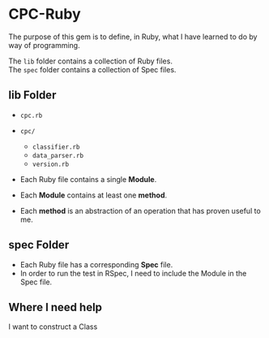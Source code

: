 # CPC-Ruby

The purpose of this gem is to define, in Ruby, what I have learned to do by way of programming.

The `lib` folder contains a collection of Ruby files.  
The `spec` folder contains a collection of Spec files.

## lib Folder
- `cpc.rb`
- `cpc/`
  - `classifier.rb`
  - `data_parser.rb`
  - `version.rb`



- Each Ruby file contains a single **Module**.
- Each **Module** contains at least one **method**.
- Each **method** is an abstraction of an operation that has proven useful to me.

## spec Folder
- Each Ruby file has a corresponding **Spec** file.
- In order to run the test in RSpec, I need to include the Module in the Spec file.

## Where I need help
I want to construct a Class
